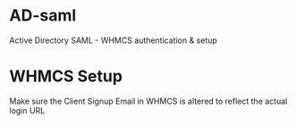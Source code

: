 # AD-saml
Active Directory SAML - WHMCS authentication &amp; setup



# WHMCS Setup

Make sure the Client Signup Email in WHMCS is altered to reflect the actual login URL
